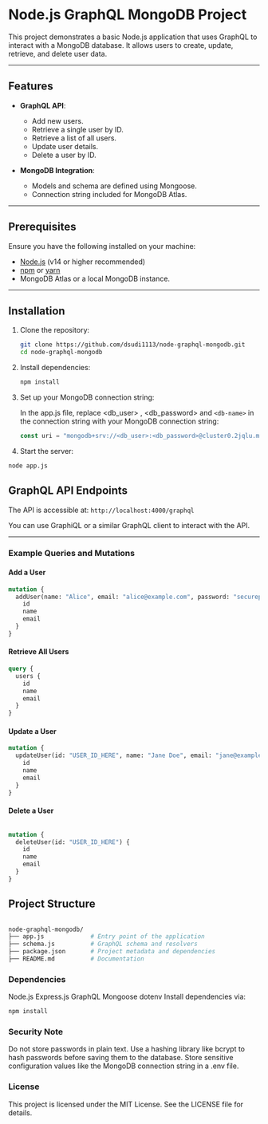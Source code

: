 # Node.js GraphQL MongoDB Project

This project demonstrates a basic Node.js application that uses GraphQL to interact with a MongoDB database. It allows users to create, update, retrieve, and delete user data.

---

## Features

- **GraphQL API**:

  - Add new users.
  - Retrieve a single user by ID.
  - Retrieve a list of all users.
  - Update user details.
  - Delete a user by ID.
- **MongoDB Integration**:

  - Models and schema are defined using Mongoose.
  - Connection string included for MongoDB Atlas.

---

## Prerequisites

Ensure you have the following installed on your machine:

- [Node.js](https://nodejs.org/) (v14 or higher recommended)
- [npm](https://www.npmjs.com/) or [yarn](https://yarnpkg.com/)
- MongoDB Atlas or a local MongoDB instance.

---

## Installation

1. Clone the repository:

   ```bash
   git clone https://github.com/dsudi1113/node-graphql-mongodb.git
   cd node-graphql-mongodb
   ```
2. Install dependencies:

   ```bash
   npm install
   ```
3. Set up your MongoDB connection string:

   In the app.js file, replace <db_user> , <db_password> and `<db-name>` in the connection string with your MongoDB connection string:

   ```javascript
   const uri = "mongodb+srv://<db_user>:<db_password>@cluster0.2jqlu.mongodb.net/<db-name>?retryWrites=true&w=majority&appName=Cluster0";
   ```
4. Start the server:

```bash
node app.js
```

## GraphQL API Endpoints

The API is accessible at:
`http://localhost:4000/graphql`

You can use GraphiQL or a similar GraphQL client to interact with the API.

---

### Example Queries and Mutations

#### Add a User

```graphql
mutation {
  addUser(name: "Alice", email: "alice@example.com", password: "securepassword123") {
    id
    name
    email
  }
}
```

#### Retrieve All Users

```graphql
query {
  users {
    id
    name
    email
  }
}
```

#### Update a User

```graphql
mutation {
  updateUser(id: "USER_ID_HERE", name: "Jane Doe", email: "jane@example.com") {
    id
    name
    email
  }
}

```

#### Delete a User

```graphql

mutation {
  deleteUser(id: "USER_ID_HERE") {
    id
    name
    email
  }
}


```

## Project Structure

```bash

node-graphql-mongodb/
├── app.js             # Entry point of the application
├── schema.js          # GraphQL schema and resolvers
├── package.json       # Project metadata and dependencies
├── README.md          # Documentation

```

### **Dependencies**

Node.js
Express.js
GraphQL
Mongoose
dotenv
Install dependencies via:

```bash
npm install
```

### Security Note

Do not store passwords in plain text. Use a hashing library like bcrypt to hash passwords before saving them to the database.
Store sensitive configuration values like the MongoDB connection string in a .env file.

### License

This project is licensed under the MIT License. See the LICENSE file for details.
